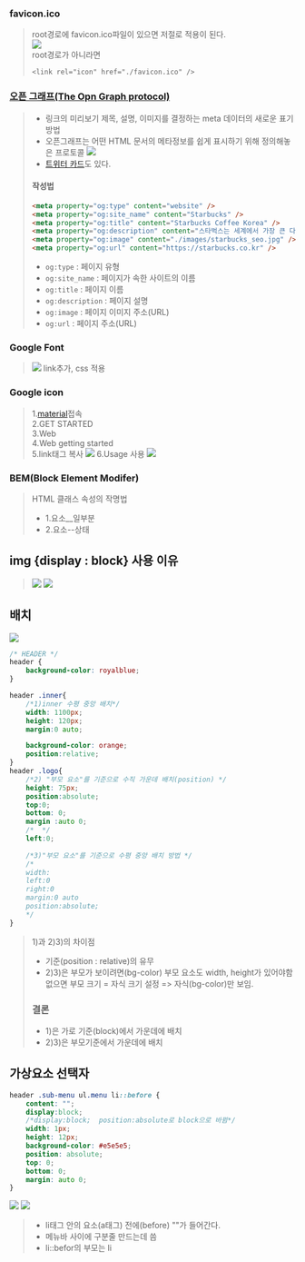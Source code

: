 ### favicon.ico
> root경로에 favicon.ico파일이 있으면 저절로 적용이 된다.  
> ![](../../md_image/favicon.png)  
> root경로가 아니라면   
>```
><link rel="icon" href="./favicon.ico" />
>```

### <a href = "https://ogp.me/">오픈 그래프(The Opn Graph protocol)</a>

> - 링크의 미리보기 제목, 설명, 이미지를 결정하는 meta 데이터의 새로운 표기 방법  
> - 오픈그래프는 어떤 HTML 문서의 메타정보를 쉽게 표시하기 위해 정의해놓은 프로토콜
>![](https://raw.githubusercontent.com/ParkYoungWoong/starbucks-vanilla-app/master/_assets/kakao_og_example.jpg)
> - <a href="https://developer.twitter.com/en/docs/twitter-for-websites/cards/guides/getting-started">트위터 카드</a>도 있다.  
>
>#### 작성법
>```html
><meta property="og:type" content="website" />
><meta property="og:site_name" content="Starbucks" />
><meta property="og:title" content="Starbucks Coffee Korea" />
><meta property="og:description" content="스타벅스는 세계에서 가장 큰 다국적 커피 전문점으로, 64개국에서 총 23,187개의 매점을 운영하고 있습니다." />
><meta property="og:image" content="./images/starbucks_seo.jpg" />
><meta property="og:url" content="https://starbucks.co.kr" />
>```
>
>- ```og:type``` : 페이지 유형
>- ```og:site_name``` : 페이지가 속한 사이트의 이름
>- ```og:title``` : 페이지 이름
>- ```og:description``` : 페이지 설명
>- ```og:image``` : 페이지 이미지 주소(URL)
>- ```og:url``` : 페이지 주소(URL)

### Google Font
>![](../../md_image/google-font.png)
>link추가, css 적용

### Google icon
>1.<a href ="https://material.io/">material</a>접속  
>2.GET STARTED  
>3.Web  
>4.Web getting started  
>5.link태그 복사
>![](../../md_image/google-icon.png)
>6.Usage 사용
>![](../../md_image/google-icon2.png) 

### BEM(Block Element Modifer)
>HTML 클래스 속성의 작명법
>- 1.요소__일부분
>- 2.요소--상태


## img {display : block} 사용 이유
>![](../../../md_image/imgblock1.png)
>![](../../../md_image/imgblock2.png)


## 배치
![](../../../md_image/code_position.png)
```css
/* HEADER */
header {
	background-color: royalblue;
}

header .inner{
	/*1)inner 수평 중앙 배치*/
	width: 1100px;
	height: 120px;
	margin:0 auto;

	background-color: orange;
	position:relative;
}
header .logo{
	/*2) "부모 요소"를 기준으로 수직 가운데 배치(position) */
	height: 75px;
	position:absolute;
	top:0;
	bottom: 0;
	margin :auto 0;
	/*  */
	left:0;
	
	/*3)"부모 요소"를 기준으로 수평 중앙 배치 방법 */
	/* 
	width:
	left:0
	right:0
	margin:0 auto
	position:absolute;
	*/
}
```
>1)과 2)3)의 차이점
>- 기준(position : relative)의 유무
>- 2)3)은 부모가 보이려면(bg-color) 부모 요소도 width, height가 있어야함  
>  없으면 부모 크기 = 자식 크기 설정 => 자식(bg-color)만 보임.
>### 결론 
>- 1)은 가로 기준(block)에서 가운데에 배치  
>- 2)3)은 부모기준에서 가운데에 배치
   
## 가상요소 선택자
```css
header .sub-menu ul.menu li::before {
	content: "";
	display:block;
	/*display:block;  position:absolute로 block으로 바뀜*/
	width: 1px;
	height: 12px;
	background-color: #e5e5e5;
	position: absolute;
	top: 0;
	bottom: 0;
	margin: auto 0;
}
```
![](../../../md_image/code_select.png)
![](../../../md_image/code_header.png)
>- li태그 안의 요소(a태그) 전에(before) ""가 들어간다.  
>- 메뉴바 사이에 구분줄 만드는데 씀
>- li::befor의 부모는 li
